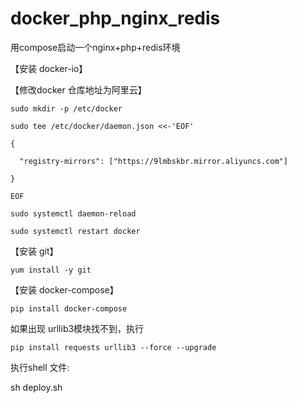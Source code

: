 # docker_php_nginx_redis
用compose启动一个nginx+php+redis环境

【安装 docker-io】

【修改docker 仓库地址为阿里云】

    sudo mkdir -p /etc/docker

    sudo tee /etc/docker/daemon.json <<-'EOF'

    {

      "registry-mirrors": ["https://9lmbskbr.mirror.aliyuncs.com"]

    }

    EOF

    sudo systemctl daemon-reload

    sudo systemctl restart docker



【安装 git】

    yum install -y git

【安装 docker-compose】 

    pip install docker-compose

   如果出现 urllib3模块找不到，执行

    pip install requests urllib3 --force --upgrade
  
执行shell 文件:

sh deploy.sh 
